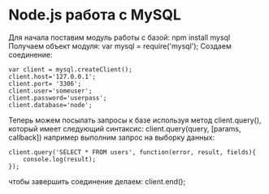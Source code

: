 #  Node.js работа с MySQL
Для начала поставим модуль работы с базой:
  npm install mysql
Получаем объект модуля:
  var mysql = require('mysql');
Создаем соединение:
```
var client = mysql.createClient();
client.host='127.0.0.1';
client.port= '3306';
client.user='someuser';
client.password='userpass';
client.database='node';
```
Теперь можем посылать запросы к базе используя метод  client.query(), который имеет следующий синтаксис:
  client.query(query, [params, callback])
например выполним запрос на выборку данных:
```
client.query('SELECT * FROM users', function(error, result, fields){
    console.log(result);
});
```
чтобы завершить соединение делаем:
  client.end();